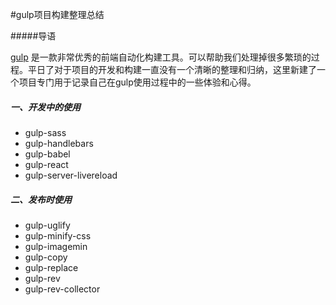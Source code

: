 #gulp项目构建整理总结

#####导语

[gulp](http://gulpjs.com/) 是一款非常优秀的前端自动化构建工具。可以帮助我们处理掉很多繁琐的过程。平日了对于项目的开发和构建一直没有一个清晰的整理和归纳，这里新建了一个项目专门用于记录自己在gulp使用过程中的一些体验和心得。

##### 一、开发中的使用

* gulp-sass
* gulp-handlebars
* gulp-babel
* gulp-react
* gulp-server-livereload

##### 二、发布时使用

* gulp-uglify
* gulp-minify-css
* gulp-imagemin
* gulp-copy
* gulp-replace
* gulp-rev
* gulp-rev-collector